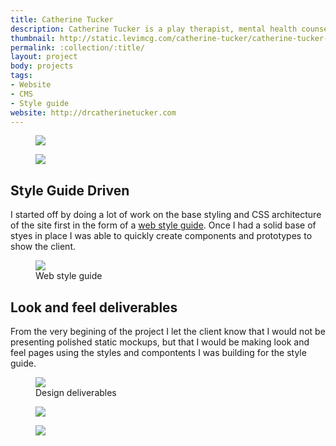 ```yaml
---
title: Catherine Tucker
description: Catherine Tucker is a play therapist, mental health counselor who recently started offering series of play therapy workshops and consultation services. I worked with her to build a new website where she could manage promotion and information about her workshops and blog as she is working on an upcoming book.
thumbnail: http://static.levimcg.com/catherine-tucker/catherine-tucker-thumbnail
permalink: :collection/:title/
layout: project
body: projects
tags:
- Website
- CMS
- Style guide
website: http://drcatherinetucker.com
---
```

<div class="container">
    <div class="unit whole">
        <figure class="project-content__figure">
            <img
                src="http://static.levimcg.com/catherine-tucker/catherine-tucker-mobile--small.jpg"
                srcset="http://static.levimcg.com/catherine-tucker/catherine-tucker-mobile--medium.jpg 1200w,
                http://static.levimcg.com/catherine-tucker/catherine-tucker-mobile--large.jpg 2000w">
        </figure>
        <figure class="project-content__figure">
            <img
                src="http://static.levimcg.com/catherine-tucker/catherine-tucker-desktop-home--small.jpg"
                srcset="http://static.levimcg.com/catherine-tucker/catherine-tucker-desktop-home--medium.jpg 1200w,
                http://static.levimcg.com/catherine-tucker/catherine-tucker-desktop-home--large.jpg 2000w">
        </figure>
    </div>
</div>
<div class="container">
    <div class="unit one-third push">
        <aside class="callout">
            <h2 class="callout__heading">Style Guide Driven</h2>
            <p class="callout__text">I started off by doing a lot of work on the base styling and CSS architecture of the site first in the form of a <a href="http://drcatherinetucker.com/web-style-guide" target="_blank">web style guide</a>. Once I had a solid base of styes in place I was able to quickly create components and prototypes to show the client.</p>
        </aside>    
    </div>
    <div class="unit three-fifths pull">
        <figure class="project-content__figure">
            <img
                src="http://static.levimcg.com/catherine-tucker/catherine-tucker-style-guide--small.jpg"
                srcset="http://static.levimcg.com/catherine-tucker/catherine-tucker-style-guide--medium.jpg 1200w,
                http://static.levimcg.com/catherine-tucker/catherine-tucker-style-guide--large.jpg 2000w">
            <figcaption>Web style guide</figcaption>
        </figure>                
    </div>
</div>
<div class="container">
    <div class="unit one-third">
        <aside class="callout">
            <h2 class="callout__heading">Look and feel deliverables</h2>
            <p class="callout__text">From the very begining of the project I let the client know that I would not be presenting polished static mockups, but that I would be making look and feel pages using the styles and compontents I was building for the style guide.</p>
        </aside>    
    </div>
    <div class="unit three-fifths push">
        <figure class="project-content__figure">
            <img
                src="http://static.levimcg.com/catherine-tucker/catherine-tucker-look-and-feel--small.jpg"
                srcset="http://static.levimcg.com/catherine-tucker/catherine-tucker-look-and-feel--medium.jpg 1200w,
                http://static.levimcg.com/catherine-tucker/catherine-tucker-look-and-feel--large.jpg 2000w">
            <figcaption>Design deliverables</figcaption>
        </figure>     
    </div>
</div>
<div class="container">
    <div class="unit whole">
        <figure class="project-content__figure">
            <img
                src="http://static.levimcg.com/catherine-tucker/catherine-tucker-desktop-events--small.jpg"
                srcset="http://static.levimcg.com/catherine-tucker/catherine-tucker-desktop-events--medium.jpg 1200w,
                http://static.levimcg.com/catherine-tucker/catherine-tucker-desktop-events--large.jpg 2000w">
        </figure>
        <figure class="project-content__figure">
            <img
                src="http://static.levimcg.com/catherine-tucker/catherine-tucker-desktop-blog--small.jpg"
                srcset="http://static.levimcg.com/catherine-tucker/catherine-tucker-desktop-blog--medium.jpg 1200w,
                http://static.levimcg.com/catherine-tucker/catherine-tucker-desktop-blog--large.jpg 2000w">
        </figure> 
    </div>
</div>
